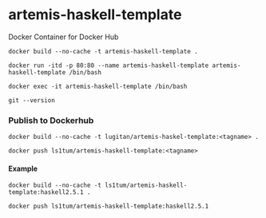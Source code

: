 # artemis-haskell-template

Docker Container for Docker Hub

	docker build --no-cache -t artemis-haskell-template .

	docker run -itd -p 80:80 --name artemis-haskell-template artemis-haskell-template /bin/bash

	docker exec -it artemis-haskell-template /bin/bash
	
	git --version
	
	
### Publish to Dockerhub

	docker build --no-cache -t lugitan/artemis-haskel-template:<tagname> .

	docker push ls1tum/artemis-haskell-template:<tagname>
	
	
	
#### Example

	docker build --no-cache -t ls1tum/artemis-haskell-template:haskell2.5.1 .
	
	docker push ls1tum/artemis-haskell-template:haskell2.5.1